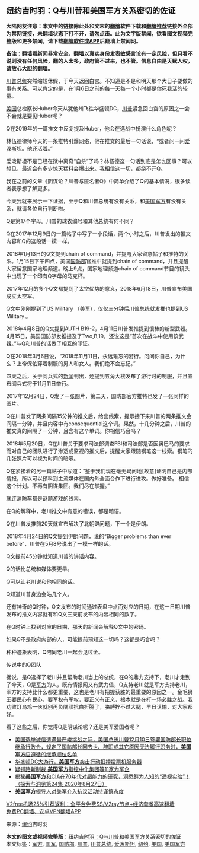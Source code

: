  <h2>纽约吉时羽：Q与川普和美国军方关系密切的佐证</h2> <p class="notice"><b>大陆网友注意：本文中的链接除此处和文末的<a href="https://github.com/bannedbook/fanqiang" >翻墙</a>软件下载和<a href="https://github.com/killgcd/justmysocks/blob/master/README.md">翻墙推荐</a>链接外全部为禁网链接，未翻墙状态下打不开，请勿点击。此为文字版禁闻，欲看图文视频完整版和更多禁闻，请下载<a href="https://github.com/bannedbook/fanqiang">翻墙软件或APP</a>后翻墙上禁闻网。</p><p>备注：翻墙看新闻非常安全，翻墙以真实身份发表敏感言论有一定风险，但只看不说则没有任何风险，翻的人太多，政府管不过来，也不管。信息自由是天赋人权，请放心大胆的翻墙。</b></p>  <div class="entry"> <p><a href="https://www.bannedbook.org/bnews/tag/%E5%B7%9D%E6%99%AE%E6%80%BB%E7%BB%9F/" class="st_tag internal_tag" rel="tag" title="标签 川普总统 下的日志">川普总统</a>突然缩短休假，于今天返回白宫。不知道是不是和明天那个大日子要做的事有关系。可以肯定的是，在1月6日之前的每一天每一个小时都是你死我活的较量。</p> <p><a href="https://www.bannedbook.org/bnews/tag/%e7%be%8e%e5%9b%bd/" class="st_tag internal_tag" rel="tag" title="标签 美国 下的日志">美国</a>总检察长Huber今天从犹他州飞往华盛顿DC，<a href="https://www.bannedbook.org/bnews/tag/%e5%b7%9d%e6%99%ae/" class="st_tag internal_tag" rel="tag" title="标签 川普 下的日志">川普</a>紧急回白宫的原因之一会不会就是要见Huber呢？</p> <p>Q在2019年的一篇推文中反复提及Huber，他会在选战中扮演什么角色呢？</p> <p>林伍德律师今天的一条推特引爆网络，他在推文的最后一句话说，“或者问一问<a href="https://www.bannedbook.org/bnews/tag/%e7%88%b1%e6%b3%bc%e6%96%af%e5%9d%a6/" class="st_tag internal_tag" rel="tag" title="标签 爱泼斯坦 下的日志">爱泼斯坦</a>。他还活着。”</p> <p>爱泼斯坦不是已经在狱中离奇“自杀”了吗？林伍德这一句话到底是怎么回事？可以想见，最近会有多少惊天猛料会爆出来。我相信这一切，都绕不开Q。</p> <p>我在之前的文章《阴谋论？川普与匿名者Q》中简单介绍了Q的基本情况，很多读者表示想了解更多。</p> <p>今天我就来展示一下证据，至于Q和川普总统有没有关系，和<a href="https://www.bannedbook.org/bnews/tag/%e7%be%8e%e5%9b%bd%e5%86%9b%e6%96%b9/" class="st_tag internal_tag" rel="tag" title="标签 美国军方 下的日志">美国军方</a>有没有关系，就请各位自行判断啦。</p> <p>Q是第17个字母。川普的球衣编号和其他总统有何不同？</p>  <p>Q在2017年12月9日的一篇帖子中写了一小段话，两个小时之后，川普发出的推文内容和Q的这段话一模一样。</p> <p>2018年1月13日的Q文提到chain of command，并提醒大家留意帖子和推特的关系。1月15日下午四点，美国<a href="https://www.bannedbook.org/bnews/tag/%E5%9B%BD%E9%98%B2%E9%83%A8/" class="st_tag internal_tag" rel="tag" title="标签 国防部 下的日志">国防部</a>官推中就提到chain of command，并且提醒大家留意国家地理频道。晚上9点，国家地理频道chain of command节目的镜头中出现了一个印有Q字母的马克杯。</p> <p>2017年12月的多个Q文都提到了太空优势的意义，2018年6月18日，川普宣布美国成立太空军。</p> <p>Q文中刚刚提到了US Military （美军），仅仅三分钟后川普总统就发推也提到US Military 。</p> <p>2018年4月8日的Q文提到AUTH B19-2，4月11日川普发推提到很棒的新型武器。4月15日，美国国防部发推提及了Two,B,19，还说这是“首次在战斗中使用该武器。”与Q和川普的话做了相互的印证。</p> <p>Q在2018年3月6日说，“2018年11月11日，永远难忘的游行。问问你自己，为什么？上帝保佑穿着制服的男人和女人。我们绝不会忘记。”</p> <p>四天之后，关于阅兵式的<span class='wp_keywordlink_affiliate'><a href="https://www.bannedbook.org/" title="新闻">新闻</a></span>刊出，还提到五角大楼发布了游行时的制服，并且宣布阅兵式将于11月11日举行。</p> <p>2017年12月24日，Q发了一张图片，第二天，国防部官方推特也发了一张同样的图片。</p>  <p>Q在川普发了两条间隔15分钟的推文后，给出线索，提示接下来川普的两条推文会间隔一分钟，并且内容中有consequential这个词。果然，十几分钟之后，川普的推文真的间隔了一分钟，且含有这个单词。你相信巧合吗？</p> <p>2018年5月20日，Q在川普关于要求司法部调查FBI和司法部是否因奥巴马的要求而对自己的团队进行了渗透或监视的推文后，提醒大家跟随钢笔这一线索。钢笔的几张照片可以视为时间的暗示。</p> <p>Q在紧接着的另一篇帖子中写道：“鉴于我们现在毫无疑问地[故意]证明自己是内部情报，所以可以预料到主流媒体在国内外全面合作下进行进攻。做好准备。 相信这个计划。不再有阴谋集团。我们尽在掌握。”</p> <p>就连消防车都是谜题游戏的线索。</p> <p>在Q的解释中，老川推文中有意的错误，都是暗语。</p> <p>Q在川普发推前20天就宣布解决了北朝鲜问题，下一个是伊朗。</p> <p>2018年4月24日的Q文提到伊朗问题，说的“Bigger problems than ever before”，川普在5月8号说出了一模一样的话。</p> <p>Q文提前45分钟就知道川普的讲话内容。</p>  <p>Q的话比总统和媒体要更早。</p> <p>Q可以让老川说和他相同的话。</p> <p>Q知道川普身边会站几个人。</p> <p>还有神奇的Q时钟，Q文发布的时间通过表盘中点而对应的日期，在这一日期川普发布的推文内容就有和Q文三天前发布的内容相同的数字。</p> <p>在Q时钟上找到对应的日期，那天的新闻会解释Q文中的密码。</p> <p>如果Q不是政府内部的人，可能提前预知这一切吗？这都是巧合吗？</p> <p>种种迹象表明，Q陪同老川一起会见过金。</p> <p>传说中的Q团队</p>  <p>据说，是Q选择了老川并且帮助老川当上的总统，在Q的鼎力支持下，老川才走到了今天，Q是<a href="https://www.bannedbook.org/bnews/tag/%E5%86%9B%E6%96%B9/" class="st_tag internal_tag" rel="tag" title="标签 军方 下的日志">军方</a>的人，既有情报网又有武力值，Q支持老川就是军方支持老川，军方的支持比什么都更重要，这也是老川有把握获胜的最重要的原因之一。金毛狮王要民心有民心，要军权有军权，要正义有正义，根本就是在打一场必胜之战。我劝败灯乌鸡一伙就别再负隅顽抗白折腾了，胳膊拧不过大腿，早日认输，对大家都好。</p> <p>看了这些之后，你觉得Q是阴谋论呢？还是美军爱国者呢？</p> <ul class='op-related-articles' title='相关阅读'> <li><a href='https://www.bannedbook.org/bnews/bannedvideo/20201216/1449031.html' target='_blank'>美国选举诚信遭遇最严峻挑战之际，美国总统川普12月10日签署国防部长职位继承行政令，规定了国防部长因去世、辞职或其它原因无法履行职务时，<b>美国军方</b>应遵循的继承顺位名单</a></li> <li><a href='https://www.bannedbook.org/bnews/taiwannews/20201115/1431456.html' target='_blank'>华盛顿DC大游行，<b>美国军方</b>突击行动扣押投票机服务器</a></li> <li><a href='https://www.bannedbook.org/bnews/worldnews/usa/20200829/1387709.html' target='_blank'>疑铺路新制裁 <b>美国军方</b>指控中化集团等11家为军企</a></li> <li><a href='https://www.bannedbook.org/bnews/cbnews/20200828/1386804.html' target='_blank'>揭秘<b>美国军方</b>和CIA在70年代对超能力的研究，洞悉鲜为人知的“遥视实验”！（探索与洞见第24集 2020年8月27日）</a></li> <li><a href='https://www.bannedbook.org/bnews/worldnews/usa/20200605/1339755.html' target='_blank'><b>美国军方</b>领导人对美军介入抗议活动持谨慎态度</a></li> </ul> <p class="texttj"> <a href="https://github.com/bannedbook/fanqiang/wiki/V2ray%E6%9C%BA%E5%9C%BA" target="_blank">V2free机场25%引荐返利：全平台免费SS/V2ray节点+经济套餐高速翻墙</a><br/> <a href="https://github.com/bannedbook/fanqiang/wiki/%E7%A6%81%E9%97%BB%E7%BD%91%E5%AE%89%E5%8D%93%E7%BF%BB%E5%A2%99%E6%96%B0%E9%97%BBAPP" target="_blank">免费PC翻墙、安卓VPN翻墙APP</a></p><p> 来源：<a href="https://www.bannedbook.org/bnews/tag/%e7%ba%bd%e7%ba%a6/" class="st_tag internal_tag" rel="tag" title="标签 纽约 下的日志">纽约</a>吉时羽 </p><a name='sharetosocial'></a>       <div><b>本文的图文或视频完整版</b>：<a href='https://www.bannedbook.org/bnews/comments/20210101/1459199.html'>纽约吉时羽：Q与川普和美国军方关系密切的佐证</a></div>  </div><!--END ENTRY--> <div class="postfooter"> <div>本文标签：<a href="https://www.bannedbook.org/bnews/tag/%E5%86%9B%E6%96%B9/" rel="tag">军方</a>, <a href="https://www.bannedbook.org/bnews/tag/%E5%9B%BD%E5%86%9B/" rel="tag">国军</a>, <a href="https://www.bannedbook.org/bnews/tag/%E5%9B%BD%E9%98%B2%E9%83%A8/" rel="tag">国防部</a>, <a href="https://www.bannedbook.org/bnews/tag/%e5%b7%9d%e6%99%ae/" rel="tag">川普</a>, <a href="https://www.bannedbook.org/bnews/tag/%E5%B7%9D%E6%99%AE%E6%80%BB%E7%BB%9F/" rel="tag">川普总统</a>, <a href="https://www.bannedbook.org/bnews/tag/%e7%88%b1%e6%b3%bc%e6%96%af%e5%9d%a6/" rel="tag">爱泼斯坦</a>, <a href="https://www.bannedbook.org/bnews/tag/%e7%ba%bd%e7%ba%a6/" rel="tag">纽约</a>, <a href="https://www.bannedbook.org/bnews/tag/%e7%be%8e%e5%9b%bd/" rel="tag">美国</a>, <a href="https://www.bannedbook.org/bnews/tag/%e7%be%8e%e5%9b%bd%e5%86%9b%e6%96%b9/" rel="tag">美国军方</a></div>  </div><!--END POSTFOOTER--> 